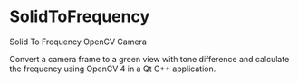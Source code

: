 # SolidToFrequency
 Solid To Frequency OpenCV Camera

Convert a camera frame to a green view with tone difference and calculate the frequency using OpenCV 4 in a Qt C++ application.

